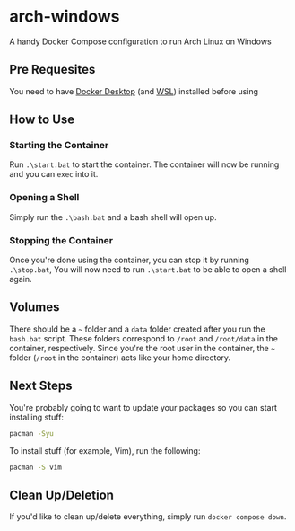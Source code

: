 # arch-windows

A handy Docker Compose configuration to run Arch Linux on Windows

## Pre Requesites

You need to have [Docker Desktop](https://docs.docker.com/desktop/install/windows-install/) (and [WSL](https://docs.microsoft.com/en-us/windows/wsl/install)) installed before using  

## How to Use

### Starting the Container

Run `.\start.bat` to start the container. The container will now be running and you can `exec` into it.

### Opening a Shell

Simply run the `.\bash.bat` and a bash shell will open up.

### Stopping the Container

Once you're done using the container, you can stop it by running `.\stop.bat`, You will now need to run `.\start.bat` to be able to open a shell again.

## Volumes

There should be a `~` folder and a `data` folder created after you run the `bash.bat` script. These folders correspond to `/root` and `/root/data` in the container, respectively. Since you're the root user in the container, the `~` folder (`/root` in the container) acts like your home directory.

## Next Steps

You're probably going to want to update your packages so you can start installing stuff:

```sh
pacman -Syu
```

To install stuff (for example, Vim), run the following:

```sh
pacman -S vim
```

## Clean Up/Deletion

If you'd like to clean up/delete everything, simply run `docker compose down`.
